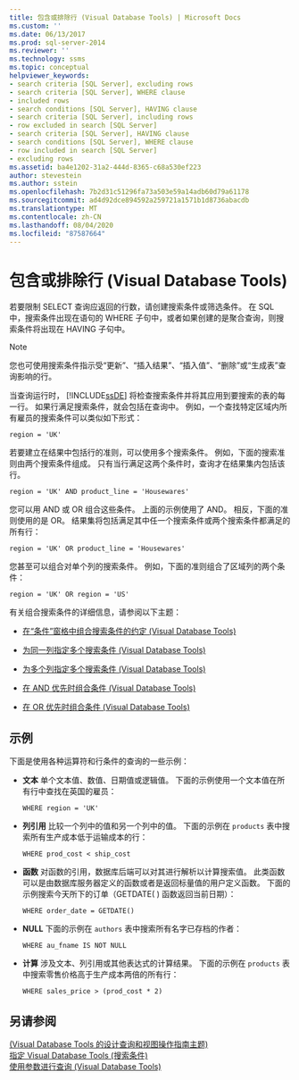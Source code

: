 ```yaml
---
title: 包含或排除行 (Visual Database Tools) | Microsoft Docs
ms.custom: ''
ms.date: 06/13/2017
ms.prod: sql-server-2014
ms.reviewer: ''
ms.technology: ssms
ms.topic: conceptual
helpviewer_keywords:
- search criteria [SQL Server], excluding rows
- search criteria [SQL Server], WHERE clause
- included rows
- search conditions [SQL Server], HAVING clause
- search criteria [SQL Server], including rows
- row excluded in search [SQL Server]
- search criteria [SQL Server], HAVING clause
- search conditions [SQL Server], WHERE clause
- row included in search [SQL Server]
- excluding rows
ms.assetid: ba4e1202-31a2-444d-8365-c68a530ef223
author: stevestein
ms.author: sstein
ms.openlocfilehash: 7b2d31c51296fa73a503e59a14adb60d79a61178
ms.sourcegitcommit: ad4d92dce894592a259721a1571b1d8736abacdb
ms.translationtype: MT
ms.contentlocale: zh-CN
ms.lasthandoff: 08/04/2020
ms.locfileid: "87587664"
---
```

# <a name="include-or-exclude-rows-visual-database-tools"></a>包含或排除行 (Visual Database Tools)
  若要限制 SELECT 查询应返回的行数，请创建搜索条件或筛选条件。 在 SQL 中，搜索条件出现在语句的 WHERE 子句中，或者如果创建的是聚合查询，则搜索条件将出现在 HAVING 子句中。  
  
> [!NOTE]  
>  您也可使用搜索条件指示受“更新”、“插入结果”、“插入值”、“删除”或“生成表”查询影响的行。  
  
 当查询运行时， [!INCLUDE[ssDE](../../includes/ssde-md.md)] 将检查搜索条件并将其应用到要搜索的表的每一行。 如果行满足搜索条件，就会包括在查询中。 例如，一个查找特定区域内所有雇员的搜索条件可以类似如下形式：  
  
```  
region = 'UK'  
```  
  
 若要建立在结果中包括行的准则，可以使用多个搜索条件。 例如，下面的搜索准则由两个搜索条件组成。 只有当行满足这两个条件时，查询才在结果集内包括该行。  
  
```  
region = 'UK' AND product_line = 'Housewares'  
```  
  
 您可以用 AND 或 OR 组合这些条件。 上面的示例使用了 AND。 相反，下面的准则使用的是 OR。 结果集将包括满足其中任一个搜索条件或两个搜索条件都满足的所有行：  
  
```  
region = 'UK' OR product_line = 'Housewares'  
```  
  
 您甚至可以组合对单个列的搜索条件。 例如，下面的准则组合了区域列的两个条件：  
  
```  
region = 'UK' OR region = 'US'  
```  
  
 有关组合搜索条件的详细信息，请参阅以下主题：  
  
-   [在“条件”窗格中组合搜索条件的约定 (Visual Database Tools)](conventions-combine-search-conditions-in-criteria-pane-visual-db-tools.md)  
  
-   [为同一列指定多个搜索条件 (Visual Database Tools)](visual-database-tools.md)  
  
-   [为多个列指定多个搜索条件 (Visual Database Tools)](specify-multiple-search-conditions-for-multiple-columns-visual-database-tools.md)  
  
-   [在 AND 优先时组合条件 (Visual Database Tools)](combine-conditions-when-and-has-precedence-visual-database-tools.md)  
  
-   [在 OR 优先时组合条件 (Visual Database Tools)](combine-conditions-when-or-has-precedence-visual-database-tools.md)  
  
## <a name="examples"></a>示例  
 下面是使用各种运算符和行条件的查询的一些示例：  
  
-   **文本** 单个文本值、数值、日期值或逻辑值。 下面的示例使用一个文本值在所有行中查找在英国的雇员：  
  
    ```  
    WHERE region = 'UK'  
    ```  
  
-   **列引用** 比较一个列中的值和另一个列中的值。 下面的示例在 `products` 表中搜索所有生产成本低于运输成本的行：  
  
    ```  
    WHERE prod_cost < ship_cost  
    ```  
  
-   **函数** 对函数的引用，数据库后端可以对其进行解析以计算搜索值。 此类函数可以是由数据库服务器定义的函数或者是返回标量值的用户定义函数。 下面的示例搜索今天所下的订单（GETDATE(&#xA0;</ph>) 函数返回当前日期）：  
  
    ```  
    WHERE order_date = GETDATE()  
    ```  
  
-   **NULL** 下面的示例在 `authors` 表中搜索所有名字已存档的作者：  
  
    ```  
    WHERE au_fname IS NOT NULL  
    ```  
  
-   **计算** 涉及文本、列引用或其他表达式的计算结果。 下面的示例在 `products` 表中搜索零售价格高于生产成本两倍的所有行：  
  
    ```  
    WHERE sales_price > (prod_cost * 2)  
    ```  
  
## <a name="see-also"></a>另请参阅  
 [&#40;Visual Database Tools 的设计查询和视图操作指南主题&#41;](design-queries-and-views-how-to-topics-visual-database-tools.md)   
 [指定 Visual Database Tools &#40;搜索条件&#41;](specify-search-criteria-visual-database-tools.md)   
 [使用参数进行查询 (Visual Database Tools)](query-with-parameters-visual-database-tools.md)  
  
  
